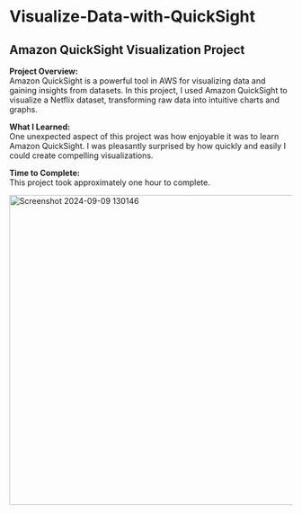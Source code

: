 # Visualize-Data-with-QuickSight

## Amazon QuickSight Visualization Project

**Project Overview:**  
Amazon QuickSight is a powerful tool in AWS for visualizing data and gaining insights from datasets. In this project, I used Amazon QuickSight to visualize a Netflix dataset, transforming raw data into intuitive charts and graphs.

**What I Learned:**  
One unexpected aspect of this project was how enjoyable it was to learn Amazon QuickSight. I was pleasantly surprised by how quickly and easily I could create compelling visualizations.

**Time to Complete:**  
This project took approximately one hour to complete.

<img width="552" alt="Screenshot 2024-09-09 130146" src="https://github.com/user-attachments/assets/eafe9c48-2e99-4e6f-a786-ecaaa944e1da">
